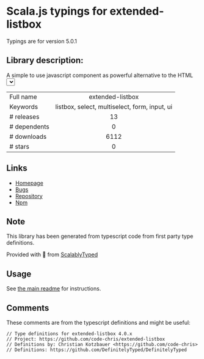 
# Scala.js typings for extended-listbox

Typings are for version 5.0.1

## Library description:
A simple to use javascript component as powerful alternative to the HTML <select> tag

|                    |                 |
| ------------------ | :-------------: |
| Full name          | extended-listbox |
| Keywords           | listbox, select, multiselect, form, input, ui |
| # releases         | 13 |
| # dependents       | 0 |
| # downloads        | 6112 |
| # stars            | 0 |

## Links
- [Homepage](https://github.com/code-chris/extended-listbox#readme)
- [Bugs](https://github.com/code-chris/extended-listbox/issues)
- [Repository](https://github.com/code-chris/extended-listbox)
- [Npm](https://www.npmjs.com/package/extended-listbox)
    


## Note
This library has been generated from typescript code from first party type definitions.

Provided with :purple_heart: from [ScalablyTyped](https://github.com/oyvindberg/ScalablyTyped)

## Usage
See [the main readme](../../readme.md) for instructions.

## Comments

These comments are from the typescript definitions and might be useful:
```
// Type definitions for extended-listbox 4.0.x
// Project: https://github.com/code-chris/extended-listbox
// Definitions by: Christian Kotzbauer <https://github.com/code-chris>
// Definitions: https://github.com/DefinitelyTyped/DefinitelyTyped

```

